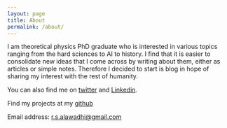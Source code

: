 ```yaml
---
layout: page
title: About
permalink: /about/
---
```


I am theoretical physics PhD graduate who is interested in various topics ranging from the hard sciences to AI to history. I find that it is easier to consolidate new ideas that I come across by writing about them, either as articles or simple notes. Therefore I decided to start is blog in hope of sharing my interest with the rest of humanity.

You can also find me on [twitter](https://twitter.com/SemiticSoul) and [Linkedin](https://www.linkedin.com/in/rashid-alawadhi/).

Find my projects at my [github](github.com/PointTensor)

Email address: r.s.alawadhi@gmail.com
